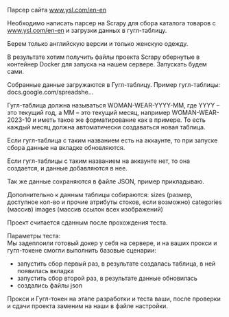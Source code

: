Парсер сайта www.ysl.com/en-en 

Необходимо написать парсер на Scrapy для сбора каталога товаров с www.ysl.com/en-en и загрузки данных в гугл-таблицу. 

Берем только английскую версии и только женскую одежду. 

В результате хотим получить файлы проекта Scrapy обернутые в контейнер Docker для запуска на нашем сервере. Запускать будем сами. 

Собранные данные загружаются в Гугл-таблицу. Пример гугл-таблицы: docs.google.com/spreadshe... 

Гугл-таблица должна называться WOMAN-WEAR-YYYY-MM, где YYYY – это текущий год, а MM – это текущий месяц, например WOMAN-WEAR-2023-10 и иметь такое же форматирование как в примере. То есть каждый месяц должна автоматически создаваться новая таблица. 

Если гугл-таблица с таким названием есть на аккаунте, то при запуске сбора данные на вкладке обновляются.  

Если гугл-таблицы с таким названием на аккаунте нет, то она создается, и данные добавляются в нее. 

Так же данные сохраняются в файле JSON, пример прикладываю. 

Дополнительно к данным таблицы собираются: 
sizes (размер, доступное кол-во и прочие атрибуты стоков, если возможно) 
categories (массив) 
images (массив ссылок всех изображений) 

Проект считается сданным после прохождения теста.  

Параметры теста:  
Мы задеплоили готовый докер у себя на сервере, и на ваших прокси и гугл-токене смогли выполнить базовые сценарии:  
- запустить сбор первый раз, в результате создалась таблица, в ней появилась вкладка 
- запустить сбор второй раз, в результате данные обновилась 
- создались файлы json    

Прокси и Гугл-токен на этапе разработки и теста ваши, после проверки и сдачи проекта заменим на наши в файле настройки.
